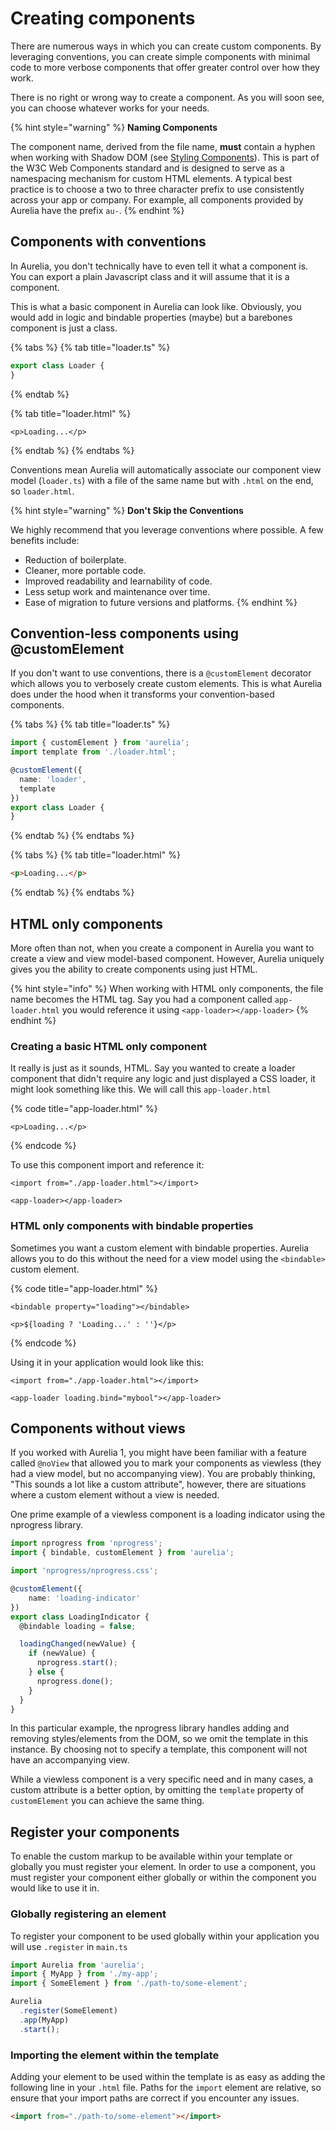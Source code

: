 # Creating components

There are numerous ways in which you can create custom components. By leveraging conventions, you can create simple components with minimal code to more verbose components that offer greater control over how they work.

There is no right or wrong way to create a component. As you will soon see, you can choose whatever works for your needs.

{% hint style="warning" %}
**Naming Components**

The component name, derived from the file name, **must** contain a hyphen when working with Shadow DOM (see [Styling Components](broken-reference)). This is part of the W3C Web Components standard and is designed to serve as a namespacing mechanism for custom HTML elements. A typical best practice is to choose a two to three character prefix to use consistently across your app or company. For example, all components provided by Aurelia have the prefix `au-`.
{% endhint %}

## Components with conventions

In Aurelia, you don't technically have to even tell it what a component is. You can export a plain Javascript class and it will assume that it is a component.

This is what a basic component in Aurelia can look like. Obviously, you would add in logic and bindable properties (maybe) but a barebones component is just a class.

{% tabs %}
{% tab title="loader.ts" %}
```typescript
export class Loader {
}
```
{% endtab %}

{% tab title="loader.html" %}
```markup
<p>Loading...</p>
```
{% endtab %}
{% endtabs %}

Conventions mean Aurelia will automatically associate our component view model (`loader.ts`) with a file of the same name but with `.html` on the end, so `loader.html`.

{% hint style="warning" %}
**Don't Skip the Conventions**

We highly recommend that you leverage conventions where possible. A few benefits include:

* Reduction of boilerplate.
* Cleaner, more portable code.
* Improved readability and learnability of code.
* Less setup work and maintenance over time.
* Ease of migration to future versions and platforms.
{% endhint %}

## Convention-less components using @customElement

If you don't want to use conventions, there is a `@customElement` decorator which allows you to verbosely create custom elements. This is what Aurelia does under the hood when it transforms your convention-based components.

{% tabs %}
{% tab title="loader.ts" %}
```typescript
import { customElement } from 'aurelia';
import template from './loader.html'; 

@customElement({
  name: 'loader',
  template
})
export class Loader {
}
```
{% endtab %}
{% endtabs %}

{% tabs %}
{% tab title="loader.html" %}
```html
<p>Loading...</p>
```
{% endtab %}
{% endtabs %}

## HTML only components

More often than not, when you create a component in Aurelia you want to create a view and view model-based component. However, Aurelia uniquely gives you the ability to create components using just HTML.

{% hint style="info" %}
When working with HTML only components, the file name becomes the HTML tag. Say you had a component called `app-loader.html` you would reference it using `<app-loader></app-loader>`
{% endhint %}

### Creating a basic HTML only component

It really is just as it sounds, HTML. Say you wanted to create a loader component that didn't require any logic and just displayed a CSS loader, it might look something like this. We will call this `app-loader.html`

{% code title="app-loader.html" %}
```
<p>Loading...</p>
```
{% endcode %}

To use this component import and reference it:

```
<import from="./app-loader.html"></import>

<app-loader></app-loader>
```

### HTML only components with bindable properties

Sometimes you want a custom element with bindable properties. Aurelia allows you to do this without the need for a view model using the `<bindable>` custom element.

{% code title="app-loader.html" %}
```
<bindable property="loading"></bindable>

<p>${loading ? 'Loading...' : ''}</p>
```
{% endcode %}

Using it in your application would look like this:

```
<import from="./app-loader.html"></import>

<app-loader loading.bind="mybool"></app-loader>
```

## Components without views

If you worked with Aurelia 1, you might have been familiar with a feature called `@noView` that allowed you to mark your components as viewless (they had a view model, but no accompanying view). You are probably thinking, "This sounds a lot like a custom attribute", however, there are situations where a custom element without a view is needed.

One prime example of a viewless component is a loading indicator using the nprogress library.

```typescript
import nprogress from 'nprogress';
import { bindable, customElement } from 'aurelia';

import 'nprogress/nprogress.css';

@customElement({
    name: 'loading-indicator'
})
export class LoadingIndicator {
  @bindable loading = false;

  loadingChanged(newValue) {
    if (newValue) {
      nprogress.start();
    } else {
      nprogress.done();
    }
  }
}
```

In this particular example, the nprogress library handles adding and removing styles/elements from the DOM, so we omit the template in this instance. By choosing not to specify a template, this component will not have an accompanying view.

While a viewless component is a very specific need and in many cases, a custom attribute is a better option, by omitting the `template` property of `customElement` you can achieve the same thing.

## Register your components

To enable the custom markup to be available within your template or globally you must register your element. In order to use a component, you must register your component either globally or within the component you would like to use it in.

### Globally registering an element

To register your component to be used globally within your application you will use `.register` in `main.ts`

```javascript
import Aurelia from 'aurelia';
import { MyApp } from './my-app';
import { SomeElement } from './path-to/some-element';

Aurelia
  .register(SomeElement)
  .app(MyApp)
  .start();
```

### Importing the element within the template

Adding your element to be used within the template is as easy as adding the following line in your `.html` file. Paths for the `import` element are relative, so ensure that your import paths are correct if you encounter any issues.

```html
<import from="./path-to/some-element"></import>
```
